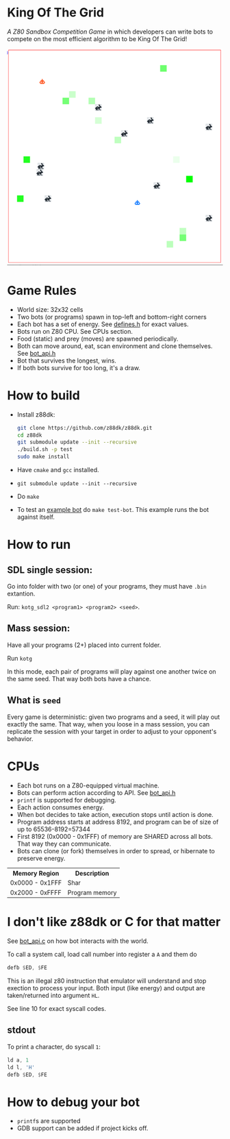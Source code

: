 # King Of The Grid

*A Z80 Sandbox Competition Game* in which developers can write
bots to compete on the most efficient algorithm to be King Of The Grid!

![img.png](doc/img.png)

# Game Rules

* World size: 32x32 cells
* Two bots (or programs) spawn in top-left and bottom-right corners
* Each bot has a set of energy. See [defines.h](include/defines.h) for exact values.
* Bots run on Z80 CPU. See CPUs section.
* Food (static) and prey (moves) are spawned periodically.
* Both can move around, eat, scan environment and clone themselves. See [bot_api.h](bot-api/bot_api.h)
* Bot that survives the longest, wins.
* If both bots survive for too long, it's a draw.

# How to build

* Install z88dk:
  ```bash
  git clone https://github.com/z88dk/z88dk.git
  cd z88dk
  git submodule update --init --recursive
  ./build.sh -p test
  sudo make install
  ```

* Have `cmake` and `gcc` installed.
* `git submodule update --init --recursive`
* Do `make`
* To test an [example bot](./examples/test-bot) do `make test-bot`. This example
  runs the bot against itself.

# How to run

## SDL single session:

Go into folder with two (or one) of your programs, they must have `.bin` extantion.

Run: `kotg_sdl2 <program1> <program2> <seed>`.

## Mass session:

Have all your programs (2+) placed into current folder.

Run `kotg`

In this mode, each pair of programs will play against one another twice on the same seed.
That way both bots have a chance.

## What is `seed`

Every game is deterministic: given two programs and a seed, it will play out exactly the same.
That way, when you loose in a mass session, you can replicate the session with your target in order to 
adjust to your opponent's behavior.

# CPUs

* Each bot runs on a Z80-equipped virtual machine.
* Bots can perform action according to API. See [bot_api.h](bot-api/bot_api.h)
* `printf` is supported for debugging.
* Each action consumes energy.
* When bot decides to take action, execution stops until action is done.
* Program address starts at address 8192, and program can be of size of up to 65536-8192=57344
* First 8192 (0x0000 - 0x1FFF) of memory are SHARED across all bots. That way they can communicate.
* Bots can clone (or fork) themselves in order to spread, or hibernate to preserve energy.

<table>
<tr>
<th>Memory Region</th>
<th>Description</th>
</tr>
<tr>
<td>0x0000 - 0x1FFF</td>
<td>Shar
<tr>
<td>0x2000 - 0xFFFF</td>
<td>Program memory</td>
</tr>
</table>

# I don't like z88dk or C for that matter

See [bot_api.c](bot-api/bot_api.c) on how bot interacts with the world.

To call a system call, load call number into register a `A` and them do

```asm
defb $ED, $FE
```

This is an illegal z80 instruction that emulator will understand and stop exection to process
your input. Both input (like energy) and output are taken/returned into argument `HL`.

See line 10 for exact syscall codes.

## stdout

To print a character, do syscall `1`:

```asm
ld a, 1
ld l, 'H'
defb $ED, $FE
```

# How to debug your bot

* `printf`s are supported
* GDB support can be added if project kicks off.
